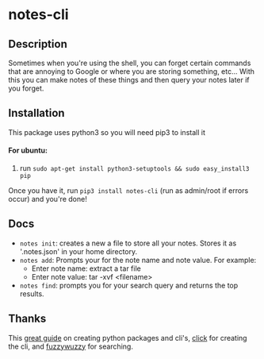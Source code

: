 # notes-cli

## Description
Sometimes when you're using the shell, you can forget certain commands that are annoying to Google or where you are storing something, etc... 
With this you can make notes of these things and then query your notes later if you forget.

## Installation
This package uses python3 so you will need pip3 to install it
#### For ubuntu:
1. run `sudo apt-get install python3-setuptools && sudo easy_install3 pip`

Once you have it, run `pip3 install notes-cli` (run as admin/root if errors occur) and you're done!

## Docs
* `notes init`: creates a new a file to store all your notes. Stores it as '.notes.json' in your home directory.
* `notes add`: Prompts your for the note name and note value. For example:
    * Enter note name: extract a tar file
    * Enter note value: tar -xvf <filename\>
* `notes find`: prompts you for your search query and returns the top results.

## Thanks
This [great guide](https://python-packaging.readthedocs.io/en/latest/) on creating python packages and cli's, [click](http://click.pocoo.org/5/) for creating the cli, and [fuzzywuzzy](https://github.com/seatgeek/fuzzywuzzy) for searching.
